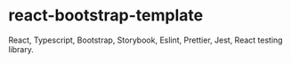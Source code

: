 # react-bootstrap-template
React, Typescript, Bootstrap, Storybook, Eslint, Prettier, Jest, React testing library.

